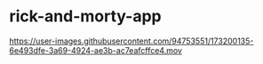 # rick-and-morty-app

https://user-images.githubusercontent.com/94753551/173200135-6e493dfe-3a69-4924-ae3b-ac7eafcffce4.mov
